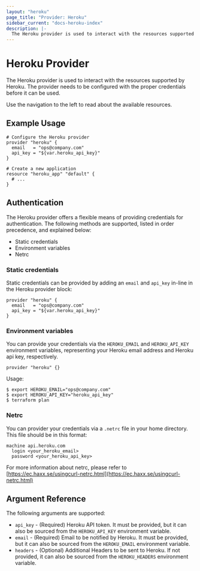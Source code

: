 ```yaml
---
layout: "heroku"
page_title: "Provider: Heroku"
sidebar_current: "docs-heroku-index"
description: |-
  The Heroku provider is used to interact with the resources supported by Heroku. The provider needs to be configured with the proper credentials before it can be used.
---
```


# Heroku Provider

The Heroku provider is used to interact with the
resources supported by Heroku. The provider needs to be configured
with the proper credentials before it can be used.

Use the navigation to the left to read about the available resources.

## Example Usage

```hcl
# Configure the Heroku provider
provider "heroku" {
  email   = "ops@company.com"
  api_key = "${var.heroku_api_key}"
}

# Create a new application
resource "heroku_app" "default" {
  # ...
}
```

## Authentication
The Heroku provider offers a flexible means of providing credentials for authentication.
The following methods are supported, listed in order precedence, and explained below:
- Static credentials
- Environment variables
- Netrc

### Static credentials

Static credentials can be provided by adding an `email` and `api_key` in-line in the Heroku provider block:
```hcl
provider "heroku" {
  email   = "ops@company.com"
  api_key = "${var.heroku_api_key}"
}
```

### Environment variables
You can provide your credentials via the `HEROKU_EMAIL` and `HEROKU_API_KEY` environment variables,
representing your Heroku email address and Heroku api key, respectively.
```hcl
provider "heroku" {}
```

Usage:
```
$ export HEROKU_EMAIL="ops@company.com"
$ export HEROKU_API_KEY="heroku_api_key"
$ terraform plan
```

### Netrc
You can provider your credentials via a `.netrc` file in your home directory. This file should be in this format:
 ```
 machine api.heroku.com
   login <your_heroku_email>
   password <your_heroku_api_key>
 ```
 For more information about netrc, please refer to [https://ec.haxx.se/usingcurl-netrc.html](https://ec.haxx.se/usingcurl-netrc.html)

## Argument Reference

The following arguments are supported:
* `api_key` - (Required) Heroku API token. It must be provided, but it can also
  be sourced from the `HEROKU_API_KEY` environment variable.
* `email` - (Required) Email to be notified by Heroku. It must be provided, but
  it can also be sourced from the `HEROKU_EMAIL` environment variable.
* `headers` - (Optional) Additional Headers to be sent to Heroku. If not provided,
  it can also be sourced from the `HEROKU_HEADERS` environment variable.
